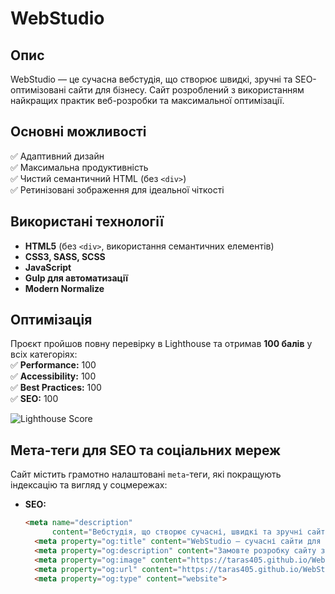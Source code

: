 # WebStudio  

## Опис  
WebStudio — це сучасна вебстудія, що створює швидкі, зручні та SEO-оптимізовані сайти для бізнесу. Сайт розроблений з використанням найкращих практик веб-розробки та максимальної оптимізації.  

## Основні можливості  
✅ Адаптивний дизайн  
✅ Максимальна продуктивність  
✅ Чистий семантичний HTML (без `<div>`)  
✅ Ретинізовані зображення для ідеальної чіткості  

## Використані технології  
- **HTML5** (без `<div>`, використання семантичних елементів)  
- **CSS3, SASS, SCSS**  
- **JavaScript**  
- **Gulp для автоматизації**  
- **Modern Normalize**  

## Оптимізація  
Проєкт пройшов повну перевірку в Lighthouse та отримав **100 балів** у всіх категоріях:  
✅ **Performance:** 100  
✅ **Accessibility:** 100  
✅ **Best Practices:** 100  
✅ **SEO:** 100  

![Lighthouse Score](https://github.com/user-attachments/assets/9aeb1557-9caf-4404-b48e-0e0020d34d01)  

## Мета-теги для SEO та соціальних мереж  
Сайт містить грамотно налаштовані `meta`-теги, які покращують індексацію та вигляд у соцмережах:  
- **SEO:**  
  ```html
  <meta name="description"
        content="Вебстудія, що створює сучасні, швидкі та зручні сайти для бізнесу. Замовте розробку сайту та отримайте якісний веб-дизайн з SEO-оптимізацією.">
    <meta property="og:title" content="WebStudio – сучасні сайти для бізнесу">
    <meta property="og:description" content="Замовте розробку сайту з SEO-оптимізацією та сучасним дизайном.">
    <meta property="og:image" content="https://taras405.github.io/WebStudio/img/preview.jpg">
    <meta property="og:url" content="https://taras405.github.io/WebStudio/">
    <meta property="og:type" content="website">
